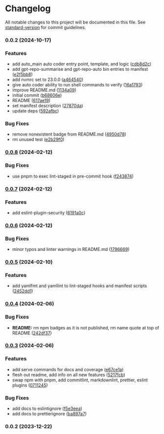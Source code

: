 # Changelog

All notable changes to this project will be documented in this file. See [standard-version](https://github.com/conventional-changelog/standard-version) for commit guidelines.

### 0.0.2 (2024-10-17)


### Features

* add auto_main auto coder entry point, template, and logic ([cdb8d2c](https://github.com/f3rno64/node-ts-lib-template/commit/cdb8d2c339184bceeaaa3a13e3ce7ad536017716))
* add gpt-repo-summarise and gpt-repo-auto bin entries to manifest ([e2f5bb8](https://github.com/f3rno64/node-ts-lib-template/commit/e2f5bb8b73946871931c0cfd0261174855e36f7a))
* add nvmrc set to 23.0.0 ([a464540](https://github.com/f3rno64/node-ts-lib-template/commit/a4645409460dc29fbc1ec09e86b87a62e739089b))
* give auto coder ability to run shell commands to verify ([16a1793](https://github.com/f3rno64/node-ts-lib-template/commit/16a17938bfbb0106ba13aae19a2fe755b8fa8347))
* improve README.md ([1134a09](https://github.com/f3rno64/node-ts-lib-template/commit/1134a096f42aa23ee734a5bde20e05ca1144cf0b))
* initial commit ([b68606e](https://github.com/f3rno64/node-ts-lib-template/commit/b68606ed1e4f1facf9d5c3c20123bd24e713fc3a))
* README ([617ae19](https://github.com/f3rno64/node-ts-lib-template/commit/617ae19cd0d863a8c1fd69ec1c872f6bce79fc10))
* set manifest description ([27870da](https://github.com/f3rno64/node-ts-lib-template/commit/27870dad6e4365009a861d037e48b44ef070798b))
* update deps ([592afbc](https://github.com/f3rno64/node-ts-lib-template/commit/592afbcaef4fb4e720a1344c2f8dfcc67bd1f38a))


### Bug Fixes

* remove nonexistent badge from README.md ([4950d78](https://github.com/f3rno64/node-ts-lib-template/commit/4950d781f5e4478ba3b4522987a74ff4fa4b9933))
* rm unused test ([e2b29f0](https://github.com/f3rno64/node-ts-lib-template/commit/e2b29f0e63d8b96f39a55e9b9b24a185b40a0d31))

### [0.0.8](https://github.com/f3rno64/node-ts-lib-template/compare/v0.0.7...v0.0.8) (2024-02-12)


### Bug Fixes

* use pnpm to exec lint-staged in pre-commit hook ([f243874](https://github.com/f3rno64/node-ts-lib-template/commit/f243874c2b4a7e2c31af99be00354ae13a36b645))

### [0.0.7](https://github.com/f3rno64/node-ts-lib-template/compare/v0.0.6...v0.0.7) (2024-02-12)


### Features

* add eslint-plugin-security ([6191a0c](https://github.com/f3rno64/node-ts-lib-template/commit/6191a0cb9d2c11927817122bb3eb538698b797e1))

### [0.0.6](https://github.com/f3rno64/node-ts-lib-template/compare/v0.0.5...v0.0.6) (2024-02-12)


### Bug Fixes

* minor typos and linter warnings in README.md ([1796669](https://github.com/f3rno64/node-ts-lib-template/commit/1796669d548e04b04702bf758be6fda0e06cf481))

### [0.0.5](https://github.com/f3rno64/node-ts-lib-template/compare/v0.0.4...v0.0.5) (2024-02-10)


### Features

* add yamlfmt and yamllint to lint-staged hooks and manifest scripts ([2452dd1](https://github.com/f3rno64/node-ts-lib-template/commit/2452dd16996095908be85e3baf133f269513f335))

### [0.0.4](https://github.com/f3rno64/node-ts-lib-template/compare/v0.0.3...v0.0.4) (2024-02-06)


### Bug Fixes

* **README:** rm npm badges as it is not published, rm name quote at top of README ([242df37](https://github.com/f3rno64/node-ts-lib-template/commit/242df3726c21e1254f919486fd6a2abf6416fd60))

### [0.0.3](https://github.com/f3rno64/node-ts-lib-template/compare/v0.0.2...v0.0.3) (2024-02-06)


### Features

* add serve commands for docs and coverage ([e67ce1a](https://github.com/f3rno64/node-ts-lib-template/commit/e67ce1a083d90b370bbc94a65c5eee070b1592d6))
* flesh out readme, add info on all new features ([5217fcb](https://github.com/f3rno64/node-ts-lib-template/commit/5217fcbc7e7633136bab8447e9e3e31877fa71ac))
* swap npm with pnpm, add commitlint, markdownlint, prettier, eslint plugins ([0711245](https://github.com/f3rno64/node-ts-lib-template/commit/0711245925406aba77669f8fb78e76366ac598b3))


### Bug Fixes

* add docs to eslintignore ([f5e3eea](https://github.com/f3rno64/node-ts-lib-template/commit/f5e3eea4d7a0c4ccbaf73b2c75892e404da53ca7))
* add docs to prettierignore ([ba897a7](https://github.com/f3rno64/node-ts-lib-template/commit/ba897a7bc6aca4d3c8bc85f3b28e3823e9c8776f))

### 0.0.2 (2023-12-22)
